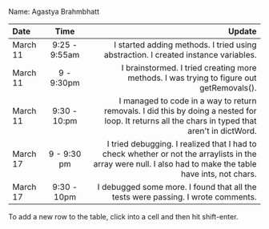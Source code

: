 Name: Agastya Brahmbhatt

| Date     |     Time      |                                                                                                                                                     Update |
|:---------|:-------------:|-----------------------------------------------------------------------------------------------------------------------------------------------------------:|
| March 11 | 9:25 - 9:55am |                                                                         I started adding methods. I tried using abstraction. I created instance variables. |
| March 11 |  9 - 9:30pm   |                                                                   I brainstormed. I tried creating more methods. I was trying to figure out getRemovals(). |
| March 11 | 9:30 - 10:pm  |           I managed to code in a way to return removals. I did this by doing a nested for loop. It returns all the chars in typed that aren't in dictWord. |
| March 17 |  9 - 9:30 pm  | I tried debugging. I realized that I had to check whether or not the arraylists in the array were null. I also had to make the table have ints, not chars. |
| March 17 |  9:30 - 10pm  |                                                                           I debugged some more. I found that all the tests were passing. I wrote comments. |


To add a new row to the table, click into a cell and then hit shift-enter.